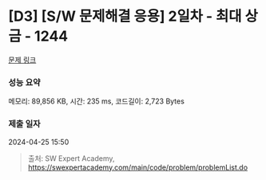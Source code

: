 # [D3] [S/W 문제해결 응용] 2일차 - 최대 상금 - 1244 

[문제 링크](https://swexpertacademy.com/main/code/problem/problemDetail.do?contestProbId=AV15Khn6AN0CFAYD) 

### 성능 요약

메모리: 89,856 KB, 시간: 235 ms, 코드길이: 2,723 Bytes

### 제출 일자

2024-04-25 15:50



> 출처: SW Expert Academy, https://swexpertacademy.com/main/code/problem/problemList.do